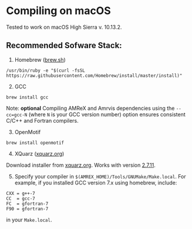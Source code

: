 # Compiling on macOS

Tested to work on macOS High Sierra v. 10.13.2.

## Recommended Sofware Stack:

1. Homebrew ([brew.sh](https://brew.sh))

```
/usr/bin/ruby -e "$(curl -fsSL https://raw.githubusercontent.com/Homebrew/install/master/install)"
```

2. GCC

```
brew install gcc
```

Note: **optional** Compiling AMReX and Amrvis dependencies using the `--cc=gcc-N` (where `N` is your GCC version number) option ensures consistent C/C++ and Fortran compilers.

3. OpenMotif

```
brew install openmotif
```

4. XQuarz ([xquarz.org](https://www.xquartz.org))

Download installer from [xquarz.org](https://www.xquartz.org). Works with version [2.7.11](https://dl.bintray.com/xquartz/downloads/XQuartz-2.7.11.dmg).

5. Specify your compiler in `$(AMREX_HOME)/Tools/GNUMake/Make.local`. For example, if you installed GCC version 7.x using homebrew, include:

```
CXX = g++-7
CC  = gcc-7
FC  = gfortran-7
F90 = gfortran-7
```

in your `Make.local`.

